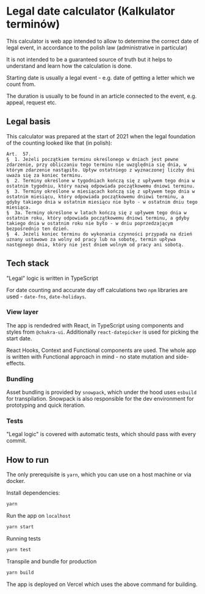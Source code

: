 # Legal date calculator (Kalkulator terminów)

This calculator is web app intended to allow to determine the correct date of legal event, in accordance to the polish law (administrative in particular)

It is not intended to be a guaranteed source of truth but it helps to understand and learn how the calculation is done.

Starting date is usually a legal event - e.g. date of getting a letter which we count from.

The duration is usually to be found in an article connected to the event, e.g. appeal, request etc.

## Legal basis

This calculator was prepared at the start of 2021 when the legal foundation of the counting looked like that (in polish):

```
Art.  57.
§  1. Jeżeli początkiem terminu określonego w dniach jest pewne zdarzenie, przy obliczaniu tego terminu nie uwzględnia się dnia, w którym zdarzenie nastąpiło. Upływ ostatniego z wyznaczonej liczby dni uważa się za koniec terminu.
§  2. Terminy określone w tygodniach kończą się z upływem tego dnia w ostatnim tygodniu, który nazwą odpowiada początkowemu dniowi terminu.
§  3. Terminy określone w miesiącach kończą się z upływem tego dnia w ostatnim miesiącu, który odpowiada początkowemu dniowi terminu, a gdyby takiego dnia w ostatnim miesiącu nie było - w ostatnim dniu tego miesiąca.
§  3a. Terminy określone w latach kończą się z upływem tego dnia w ostatnim roku, który odpowiada początkowemu dniowi terminu, a gdyby takiego dnia w ostatnim roku nie było - w dniu poprzedzającym bezpośrednio ten dzień.
§  4. Jeżeli koniec terminu do wykonania czynności przypada na dzień uznany ustawowo za wolny od pracy lub na sobotę, termin upływa następnego dnia, który nie jest dniem wolnym od pracy ani sobotą.
```

## Tech stack

"Legal" logic is written in TypeScript

For date counting and accurate day off calculations two `npm` libraries are used - `date-fns`, `date-holidays`.

### View layer

The app is rendedred with React, in TypeScript using components and styles from `@chakra-ui`. Additionally `react-datepicker` is used for picking the start date.

React Hooks, Context and Functional components are used. The whole app is written with Functional approach in mind - no state mutation and side-effects.

### Bundling

Asset bundling is provided by `snowpack`, which under the hood uses `esbuild` for transpilation. Snowpack is also responsible for the dev environment for prototyping and quick iteration.

### Tests

"Legal logic" is covered with automatic tests, which should pass with every commit.

## How to run

The only prerequisite is `yarn`, which you can use on a host machine or via docker.

Install dependencies:

```sh
yarn
```

Run the app on `localhost`

```sh
yarn start
```

Running tests

```sh
yarn test
```

Transpile and bundle for production

```sh
yarn build
```

The app is deployed on Vercel which uses the above command for building.
